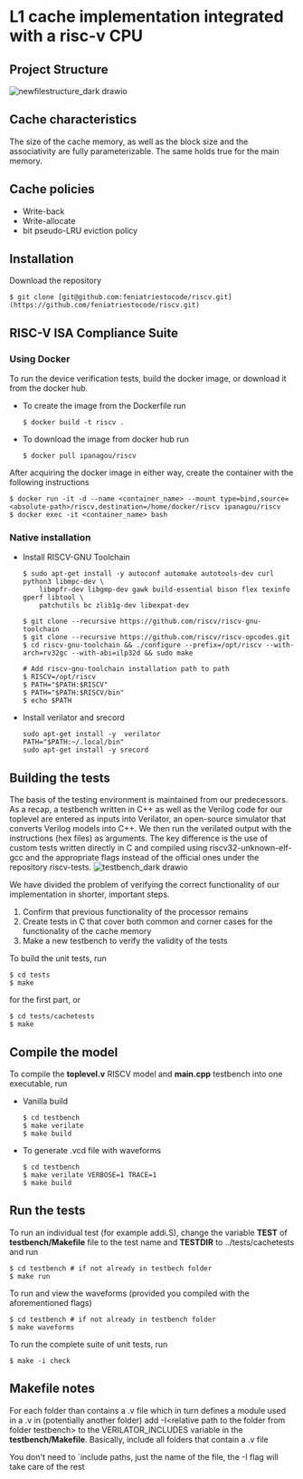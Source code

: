 # L1 cache implementation integrated with a risc-v CPU

## Project Structure
  ![newfilestructure_dark drawio](https://github.com/feniatriestocode/l1-cache-riscv/assets/96126980/063d04ae-3f19-41b6-a2a6-911a1bfe80c3)

## Cache characteristics
The size of the cache memory, as well as the block size and the associativity are fully parameterizable.
The same holds true for the main memory.

## Cache policies
* Write-back
* Write-allocate
* bit pseudo-LRU eviction policy

## Installation
Download the repository
```
$ git clone [git@github.com:feniatriestocode/riscv.git](https://github.com/feniatriestocode/riscv.git)
```

## RISC-V ISA Compliance Suite

### Using Docker
To run the device verification tests, build the docker image, or download it from the docker hub.

* To create the image from the Dockerfile run
	```
	$ docker build -t riscv .
	```

* To download the image from docker hub run
	```
	$ docker pull ipanagou/riscv
	```

After acquiring the docker image in either way, create the container with the following instructions
```
$ docker run -it -d --name <container_name> --mount type=bind,source=<absolute-path>/riscv,destination=/home/docker/riscv ipanagou/riscv
$ docker exec -it <container_name> bash
```

### Native installation

* Install RISCV-GNU Toolchain
	```
	$ sudo apt-get install -y autoconf automake autotools-dev curl python3 libmpc-dev \
		libmpfr-dev libgmp-dev gawk build-essential bison flex texinfo gperf libtool \
		patchutils bc zlib1g-dev libexpat-dev

	$ git clone --recursive https://github.com/riscv/riscv-gnu-toolchain
	$ git clone --recursive https://github.com/riscv/riscv-opcodes.git
	$ cd riscv-gnu-toolchain && ./configure --prefix=/opt/riscv --with-arch=rv32gc --with-abi=ilp32d && sudo make

	# Add riscv-gnu-toolchain installation path to path
	$ RISCV=/opt/riscv
	$ PATH="$PATH:$RISCV"
	$ PATH="$PATH:$RISCV/bin"
	$ echo $PATH
	```

* Install verilator and srecord
	```
	sudo apt-get install -y  verilator
	PATH="$PATH:~/.local/bin"
	sudo apt-get install -y srecord
	```

## Building the tests
The basis of the testing environment is maintained from our predecessors. As a recap, a testbench written in C++ as well as the Verilog code for our toplevel are entered as inputs into Verilator, an open-source simulator that converts Verilog models into  C++. We then run the verilated output with the instructions (hex files) as arguments. The key difference is the use of custom tests written directly in C and compiled using riscv32-unknown-elf-gcc and the appropriate flags instead of the official ones under the repository riscv-tests.
![testbench_dark drawio](https://github.com/feniatriestocode/l1-cache-riscv/assets/96126980/8b686259-2259-41ec-a1cd-0f5d8a917584)

We have divided the problem of verifying the correct functionality of our implementation in shorter, important steps. 
1.	Confirm that previous functionality of the processor remains
2.	Create tests in C that cover both common and corner cases for the functionality of the cache memory
3.	Make a new testbench to verify the validity of the tests

To build the unit tests, run 
```
$ cd tests
$ make
```
for the first part, or
```
$ cd tests/cachetests
$ make
```

## Compile the model
To compile the **toplevel.v** RISCV model and **main.cpp** testbench into one executable, run

* Vanilla build
	```
	$ cd testbench
	$ make verilate
	$ make build
	```
* To generate .vcd file with waveforms
	```
	$ cd testbench
	$ make verilate VERBOSE=1 TRACE=1
	$ make build
	```

## Run the tests
To run an individual test (for example addi.S), change the variable **TEST** of **testbench/Makefile** file to the test name and **TESTDIR** to ../tests/cachetests and run
```
$ cd testbench # if not already in testbech folder
$ make run
```

To run and view the waveforms (provided you compiled with the aforementioned flags)
```
$ cd testbench # if not already in testbench folder
$ make waveforms
```

To run the complete suite of unit tests, run
```
$ make -i check
```

## Makefile notes
For each folder than contains a .v file which in turn defines a module used in a .v in (potentially another folder) add -I\<relative path to the folder from folder testbench\> to the VERILATOR_INCLUDES variable in the **testbench/Makefile**. Basically, include all folders that contain a .v file

You don't need to `include paths, just the name of the file, the -I flag will take care of the rest
